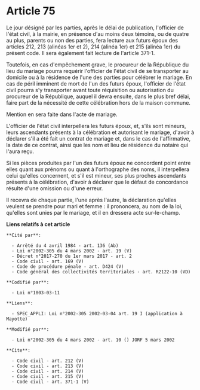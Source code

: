 # Article 75

Le jour désigné par les parties, après le délai de publication, l'officier de l'état civil, à la mairie, en présence d'au
moins deux témoins, ou de quatre au plus, parents ou non des parties, fera lecture aux futurs époux des articles 212, 213
(alinéas 1er et 2), 214 (alinéa 1er) et 215 (alinéa 1er) du présent code. Il sera également fait lecture de l'article 371-1. 

Toutefois, en cas d'empêchement grave, le procureur de la République du lieu du mariage pourra requérir l'officier de l'état
civil de se transporter au domicile ou à la résidence de l'une des parties pour célébrer le mariage. En cas de péril imminent
de mort de l'un des futurs époux, l'officier de l'état civil pourra s'y transporter avant toute réquisition ou autorisation
du procureur de la République, auquel il devra ensuite, dans le plus bref délai, faire part de la nécessité de cette
célébration hors de la maison commune. 

Mention en sera faite dans l'acte de mariage.

L'officier de l'état civil interpellera les futurs époux, et, s'ils sont mineurs, leurs ascendants présents à la célébration
et autorisant le mariage, d'avoir à déclarer s'il a été fait un contrat de mariage et, dans le cas de l'affirmative, la date
de ce contrat, ainsi que les nom et lieu de résidence du notaire qui l'aura reçu. 

Si les pièces produites par l'un des futurs époux ne concordent point entre elles quant aux prénoms ou quant à l'orthographe
des noms, il interpellera celui qu'elles concernent, et s'il est mineur, ses plus proches ascendants présents à la
célébration, d'avoir à déclarer que le défaut de concordance résulte d'une omission ou d'une erreur. 

Il recevra de chaque partie, l'une après l'autre, la déclaration qu'elles veulent se prendre pour mari et femme : il
prononcera, au nom de la loi, qu'elles sont unies par le mariage, et il en dressera acte sur-le-champ.

**Liens relatifs à cet article**

	**Cité par**:

	  - Arrêté du 4 avril 1984 - art. 136 (Ab)
	  - Loi n°2002-305 du 4 mars 2002 - art. 19 (V)
	  - Décret n°2017-270 du 1er mars 2017 - art. 2
	  - Code civil - art. 169 (V)
	  - Code de procédure pénale - art. D424 (V)
	  - Code général des collectivités territoriales - art. R2122-10 (VD)

	**Codifié par**:

	  - Loi n°1803-03-11

	**Liens**:

	  - SPEC_APPLI: Loi n°2002-305 2002-03-04 art. 19 I (application à Mayotte)

	**Modifié par**:

	  - Loi n°2002-305 du 4 mars 2002 - art. 10 () JORF 5 mars 2002

	**Cite**:

	  - Code civil - art. 212 (V)
	  - Code civil - art. 213 (V)
	  - Code civil - art. 214 (V)
	  - Code civil - art. 215 (V)
	  - Code civil - art. 371-1 (V)
